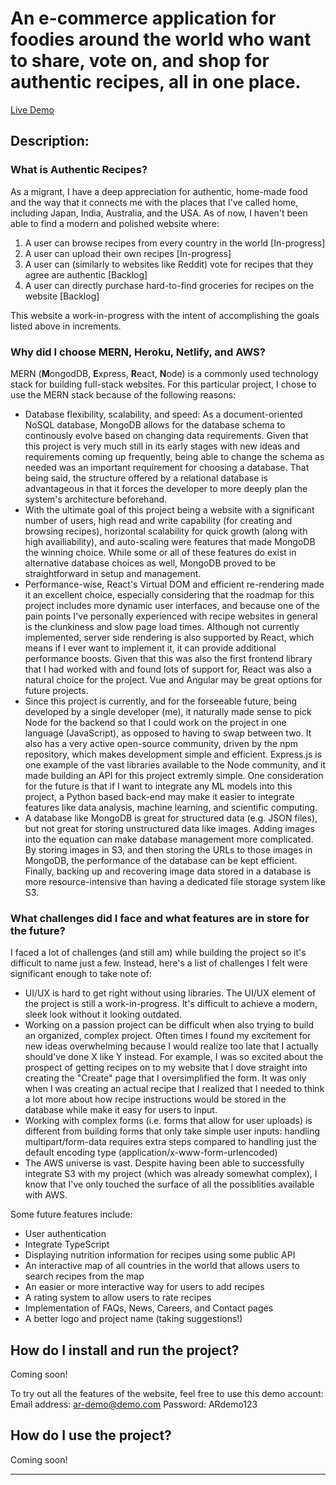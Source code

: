 # An e-commerce application for foodies around the world who want to share, vote on, and shop for authentic recipes, all in one place.

[Live Demo](https://menu-io.netlify.app/)

## Description:

### What is Authentic Recipes?
As a migrant, I have a deep appreciation for authentic, home-made food and the way that it connects me with the places that I've called home, including Japan, India, Australia, and the USA. As of now, I haven't been able to find a modern and polished website where:
 1. A user can browse recipes from every country in the world [In-progress]
 2. A user can upload their own recipes [In-progress]
 3. A user can (similarly to websites like Reddit) vote for recipes that they agree are authentic [Backlog]
 4. A user can directly purchase hard-to-find groceries for recipes on the website [Backlog]

This website a work-in-progress with the intent of accomplishing the goals listed above in increments. 

### Why did I choose MERN, Heroku, Netlify, and AWS?

MERN (**M**ongodDB, **E**xpress, **R**eact, **N**ode) is a commonly used technology stack for building full-stack websites. For this particular project, I chose to use the MERN stack because of the following reasons:

- Database flexibility, scalability, and speed: As a document-oriented NoSQL database, MongoDB allows for the database schema to continously evolve based on changing data requirements. Given that this project is very much still in its early stages with new ideas and requirements coming up frequently, being able to change the schema as needed was an important requirement for choosing a database. That being said, the structure offered by a relational database is advantageous in that it forces the developer to more deeply plan the system's architecture beforehand. 
- With the ultimate goal of this project being a website with a significant number of users, high read and write capability (for creating and browsing recipes), horizontal scalability for quick growth (along with high availiability), and auto-scaling were features that made MongoDB the winning choice. While some or all of these features do exist in alternative database choices as well, MongoDB proved to be straightforward in setup and management.
- Performance-wise, React's Virtual DOM and efficient re-rendering made it an excellent choice, especially considering that the roadmap for this project includes more dynamic user interfaces, and because one of the pain points I've personally experienced with recipe websites in general is the clunkiness and slow page load times. Although not currently implemented, server side rendering is also supported by React, which means if I ever want to implement it, it can provide additional performance boosts. Given that this was also the first frontend library that I had worked with and found lots of support for, React was also a natural choice for the project. Vue and Angular may be great options for future projects.
- Since this project is currently, and for the forseeable future, being developed by a single developer (me), it naturally made sense to pick Node for the backend so that I could work on the project in one language (JavaScript), as opposed to having to swap between two. It also has a very active open-source community, driven by the npm repository, which makes development simple and efficient. Express.js is one example of the vast libraries available to the Node community, and it made building an API for this project extremly simple. One consideration for the future is that if I want to integrate any ML models into this project, a Python based back-end may make it easier to integrate features like data analysis, machine learning, and scientific computing. 
- A database like MongoDB is great for structured data (e.g. JSON files), but not great for storing unstructured data like images. Adding images into the equation can make database management more complicated. By storing images in S3, and then storing the URLs to those images in MongoDB, the performance of the database can be kept efficient. Finally, backing up and recovering image data stored in a database is more resource-intensive than having a dedicated file storage system like S3.

### What challenges did I face and what features are in store for the future?
I faced a lot of challenges (and still am) while building the project so it's difficult to name just a few. Instead, here's a list of challenges I felt were significant enough to take note of:
- UI/UX is hard to get right without using libraries. The UI/UX element of the project is still a work-in-progress. It's difficult to achieve a modern, sleek look without it looking outdated.
- Working on a passion project can be difficult when also trying to build an organized, complex project. Often times I found my excitement for new ideas overwhelming because I would realize too late that I actually should've done X like Y instead. For example, I was so excited about the prospect of getting recipes on to my website that I dove straight into creating the "Create" page that I oversimplified the form. It was only when I was creating an actual recipe that I realized that I needed to think a lot more about how recipe instructions would be stored in the database while make it easy for users to input.
- Working with complex forms (i.e. forms that allow for user uploads) is different from building forms that only take simple user inputs: handling multipart/form-data requires extra steps compared to handling just the default encoding type (application/x-www-form-urlencoded)
- The AWS universe is vast. Despite having been able to successfully integrate S3 with my project (which was already somewhat complex), I know that I've only touched the surface of all the possiblities available with AWS.

Some future features include:
- User authentication
- Integrate TypeScript
- Displaying nutrition information for recipes using some public API
- An interactive map of all countries in the world that allows users to search recipes from the map
- An easier or more interactive way for users to add recipes
- A rating system to allow users to rate recipes
- Implementation of FAQs, News, Careers, and Contact pages
- A better logo and project name (taking suggestions!)

## How do I install and run the project?
Coming soon!

To try out all the features of the website, feel free to use this demo account:
Email address: ar-demo@demo.com
Password: ARdemo123

## How do I use the project?
Coming soon!

------------------------------------------------------------------------------------
